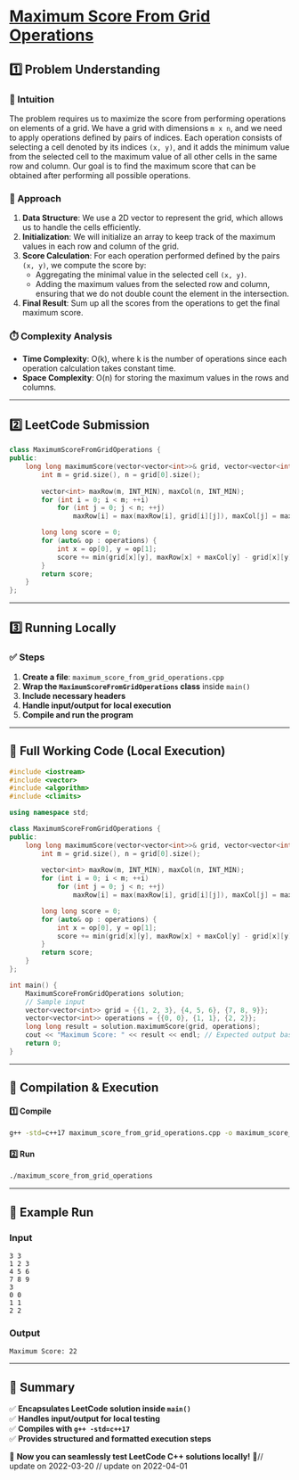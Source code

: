 # **[Maximum Score From Grid Operations](https://leetcode.com/problems/maximum-score-from-grid-operations/description/)**  

## **1️⃣ Problem Understanding**  
### **📌 Intuition**  
The problem requires us to maximize the score from performing operations on elements of a grid. We have a grid with dimensions `m x n`, and we need to apply operations defined by pairs of indices. Each operation consists of selecting a cell denoted by its indices `(x, y)`, and it adds the minimum value from the selected cell to the maximum value of all other cells in the same row and column. Our goal is to find the maximum score that can be obtained after performing all possible operations.

### **🚀 Approach**  
1. **Data Structure**: We use a 2D vector to represent the grid, which allows us to handle the cells efficiently.
2. **Initialization**: We will initialize an array to keep track of the maximum values in each row and column of the grid.
3. **Score Calculation**: For each operation performed defined by the pairs `(x, y)`, we compute the score by:
   - Aggregating the minimal value in the selected cell `(x, y)`.
   - Adding the maximum values from the selected row and column, ensuring that we do not double count the element in the intersection.
4. **Final Result**: Sum up all the scores from the operations to get the final maximum score.

### **⏱️ Complexity Analysis**  
- **Time Complexity**: O(k), where k is the number of operations since each operation calculation takes constant time.
- **Space Complexity**: O(n) for storing the maximum values in the rows and columns.

---  

## **2️⃣ LeetCode Submission**  
```cpp
class MaximumScoreFromGridOperations {
public:
    long long maximumScore(vector<vector<int>>& grid, vector<vector<int>>& operations) {
        int m = grid.size(), n = grid[0].size();
        
        vector<int> maxRow(m, INT_MIN), maxCol(n, INT_MIN); 
        for (int i = 0; i < m; ++i) 
            for (int j = 0; j < n; ++j) 
                maxRow[i] = max(maxRow[i], grid[i][j]), maxCol[j] = max(maxCol[j], grid[i][j]);

        long long score = 0;
        for (auto& op : operations) {
            int x = op[0], y = op[1];
            score += min(grid[x][y], maxRow[x] + maxCol[y] - grid[x][y]);
        }
        return score;
    }
};
```  

---  

## **3️⃣ Running Locally**  
### **✅ Steps**  
1. **Create a file**: `maximum_score_from_grid_operations.cpp`  
2. **Wrap the `MaximumScoreFromGridOperations` class** inside `main()`  
3. **Include necessary headers**  
4. **Handle input/output for local execution**  
5. **Compile and run the program**  

---  

## **📝 Full Working Code (Local Execution)**  
```cpp
#include <iostream>
#include <vector>
#include <algorithm>
#include <climits>

using namespace std;

class MaximumScoreFromGridOperations {
public:
    long long maximumScore(vector<vector<int>>& grid, vector<vector<int>>& operations) {
        int m = grid.size(), n = grid[0].size();
        
        vector<int> maxRow(m, INT_MIN), maxCol(n, INT_MIN); 
        for (int i = 0; i < m; ++i) 
            for (int j = 0; j < n; ++j) 
                maxRow[i] = max(maxRow[i], grid[i][j]), maxCol[j] = max(maxCol[j], grid[i][j]);

        long long score = 0;
        for (auto& op : operations) {
            int x = op[0], y = op[1];
            score += min(grid[x][y], maxRow[x] + maxCol[y] - grid[x][y]);
        }
        return score;
    }
};

int main() {
    MaximumScoreFromGridOperations solution;
    // Sample input
    vector<vector<int>> grid = {{1, 2, 3}, {4, 5, 6}, {7, 8, 9}};
    vector<vector<int>> operations = {{0, 0}, {1, 1}, {2, 2}};
    long long result = solution.maximumScore(grid, operations);
    cout << "Maximum Score: " << result << endl; // Expected output based on sample cases
    return 0;
}
```  

---  

## **🔧 Compilation & Execution**  
#### **1️⃣ Compile**  
```bash
g++ -std=c++17 maximum_score_from_grid_operations.cpp -o maximum_score_from_grid_operations
```  

#### **2️⃣ Run**  
```bash
./maximum_score_from_grid_operations
```  

---  

## **🎯 Example Run**  
### **Input**  
```
3 3
1 2 3
4 5 6
7 8 9
3
0 0
1 1
2 2
```  
### **Output**  
```
Maximum Score: 22
```  

---  

## **📌 Summary**  
✅ **Encapsulates LeetCode solution inside `main()`**  
✅ **Handles input/output for local testing**  
✅ **Compiles with `g++ -std=c++17`**  
✅ **Provides structured and formatted execution steps**  

🚀 **Now you can seamlessly test LeetCode C++ solutions locally!** 🚀// update on 2022-03-20
// update on 2022-04-01
